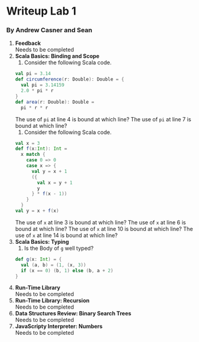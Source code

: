 # Writeup Lab 1
### By Andrew Casner and Sean
1. **Feedback**  
Needs to be completed
1. **Scala Basics: Binding and Scope**
   1. Consider the following Scala code.  
   ```Scala
   val pi = 3.14
   def circumference(r: Double): Double = {
     val pi = 3.14159
     2.0 * pi * r
   }
   def area(r: Double): Double =
     pi * r * r
   ```
   The use of `pi` at line 4 is bound at which line? The use of `pi` at line 7 is bound at which line?  
   1. Consider the following Scala code.  
   ```Scala
   val x = 3
   def f(x:Int): Int =
     x match {
       case 0 => 0
       case x => {
         val y = x + 1
         ({
           val x = y + 1
           y
         } * f(x - 1))
       }
     }
   val y = x + f(x)
   ```
   The use of `x` at line 3 is bound at which line? The use of `x` at line 6 is bound at which line? The use of `x` at line 10 is bound at which line? The use of `x` at line 14 is bound at which line?
1. **Scala Basics: Typing**  
   1. Is the Body of `g` well typed?  
   ```Scala
   def g(x: Int) = {
     val (a, b) = (1, (x, 3))
     if (x == 0) (b, 1) else (b, a + 2)
   }
   ```
1. **Run-Time Library**  
Needs to be completed
1. **Run-Time Library: Recursion**  
Needs to be completed
1. **Data Structures Review: Binary Search Trees**  
Needs to be completed
1. **JavaScripty Interpreter: Numbers**  
Needs to be completed
